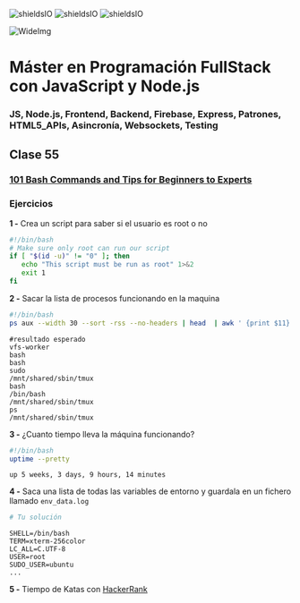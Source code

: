 ![shieldsIO](https://img.shields.io/github/issues/Fictizia/Master-en-programacion-fullstack-con-JavaScript-y-Node.js_ed2.svg)
![shieldsIO](https://img.shields.io/github/forks/Fictizia/Master-en-programacion-fullstack-con-JavaScript-y-Node.js_ed2.svg)
![shieldsIO](https://img.shields.io/github/stars/Fictizia/Master-en-programacion-fullstack-con-JavaScript-y-Node.js_ed2.svg)

![WideImg](http://fictizia.com/img/github/Fictizia-plan-estudios-github.jpg)

# Máster en Programación FullStack con JavaScript y Node.js
### JS, Node.js, Frontend, Backend, Firebase, Express, Patrones, HTML5_APIs, Asincronía, Websockets, Testing

## Clase 55


### [101 Bash Commands and Tips for Beginners to Experts](https://dev.to/awwsmm/101-bash-commands-and-tips-for-beginners-to-experts-30je)


### Ejercicios

**1 -** Crea un script para saber si el usuario es root o no
```bash
#!/bin/bash
# Make sure only root can run our script
if [ "$(id -u)" != "0" ]; then
   echo "This script must be run as root" 1>&2
   exit 1
fi
```


**2 -** Sacar la lista de procesos funcionando en la maquina
```bash
#!/bin/bash
ps aux --width 30 --sort -rss --no-headers | head  | awk ' {print $11}'
```

```
#resultado esperado
vfs-worker
bash
bash
sudo
/mnt/shared/sbin/tmux
bash
/bin/bash
/mnt/shared/sbin/tmux
ps
/mnt/shared/sbin/tmux
```

**3 -** ¿Cuanto tiempo lleva la máquina funcionando?
```bash
#!/bin/bash
uptime --pretty
```

```
up 5 weeks, 3 days, 9 hours, 14 minutes
```

**4 -** Saca una lista de todas las variables de entorno y guardala en un fichero llamado `env_data.log`
```bash
# Tu solución
```

```
SHELL=/bin/bash
TERM=xterm-256color
LC_ALL=C.UTF-8
USER=root
SUDO_USER=ubuntu
...
```

**5 -** Tiempo de Katas con [HackerRank](https://www.hackerrank.com/domains/shell?filters%5Bsubdomains%5D%5B%5D=bash&filters%5Bsubdomains%5D%5B%5D=grep-sed-awk&filters%5Bdifficulty%5D%5B%5D=easy)